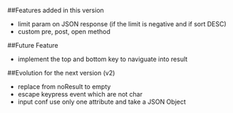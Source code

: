 ##Features added in this version

* limit param on JSON response (if the limit is negative and if sort DESC)
* custom pre, post, open method

##Future Feature

* implement the top and bottom key to naviguate into result

##Evolution for the next version (v2)

* replace from noResult to empty
* escape keypress event which are not char
* input conf use only one attribute and take a JSON Object
